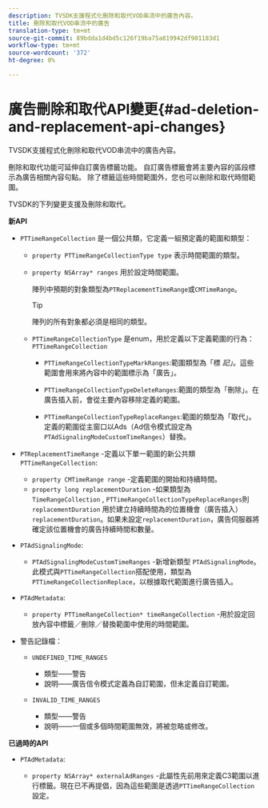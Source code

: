 ```yaml
---
description: TVSDK支援程式化刪除和取代VOD串流中的廣告內容。
title: 刪除和取代VOD串流中的廣告
translation-type: tm+mt
source-git-commit: 89bdda1d4bd5c126f19ba75a819942df901183d1
workflow-type: tm+mt
source-wordcount: '372'
ht-degree: 0%

---
```



# 廣告刪除和取代API變更{#ad-deletion-and-replacement-api-changes}

TVSDK支援程式化刪除和取代VOD串流中的廣告內容。

刪除和取代功能可延伸自訂廣告標籤功能。 自訂廣告標籤會將主要內容的區段標示為廣告相關內容句點。 除了標籤這些時間範圍外，您也可以刪除和取代時間範圍。

TVSDK的下列變更支援及刪除和取代。

**新API**

* `PTTimeRangeCollection` 是一個公共類，它定義一組預定義的範圍和類型：

   * `property PTTimeRangeCollectionType type` 表示時間範圍的類型。
   * `property NSArray* ranges` 用於設定時間範圍。

      陣列中預期的對象類型為`PTReplacementTimeRange`或`CMTimeRange`。

      >[!TIP]
      >
      >陣列的所有對象都必須是相同的類型。

   * `PTTimeRangeCollectionType` 是enum，用於定義以下定義範圍的行為： `PTTimeRangeCollection`

      * `PTTimeRangeCollectionTypeMarkRanges`:範圍類型為「標 *記」*。這些範圍會用來將內容中的範圍標示為「廣告」。

      * `PTTimeRangeCollectionTypeDeleteRanges`:範圍的類型為「刪除」。在廣告插入前，會從主要內容移除定義的範圍。
      * `PTTimeRangeCollectionTypeReplaceRanges`:範圍的類型為「取代」。定義的範圍從主窗口以Ads（Ad信令模式設定為`PTAdSignalingModeCustomTimeRanges`）替換。

* `PTReplacementTimeRange` -定義以下單一範圍的新公共類 `PTTimeRangeCollection`:

   * `property CMTimeRange range` -定義範圍的開始和持續時間。
   * `property long replacementDuration` -如果類型為 `TimeRangeCollection` , `PTTimeRangeCollectionTypeReplaceRanges`則 `replacementDuration` 用於建立持續時間為的位置機會（廣告插入） `replacementDuration`。如果未設定`replacementDuration`，廣告伺服器將確定該位置機會的廣告持續時間和數量。

* `PTAdSignalingMode`:

   * `PTAdSignalingModeCustomTimeRanges` -新增新類型 `PTAdSignalingMode`。此模式與`PTTimeRangeCollection`搭配使用，類型為`PTTimeRangeCollectionReplace`，以根據取代範圍進行廣告插入。

* `PTAdMetadata`:

   * `property PTTimeRangeCollection* timeRangeCollection` -用於設定回放內容中標籤／刪除／替換範圍中使用的時間範圍。

* 警告記錄檔：

   * `UNDEFINED_TIME_RANGES`

      * 類型——警告
      * 說明——廣告信令模式定義為自訂範圍，但未定義自訂範圍。
   * `INVALID_TIME_RANGES`

      * 類型——警告
      * 說明——一個或多個時間範圍無效，將被忽略或修改。


**已過時的API**

* `PTAdMetadata`:

   * `property NSArray* externalAdRanges` -此屬性先前用來定義C3範圍以進行標籤。現在已不再提倡，因為這些範圍是透過`PTTimeRangeCollection`設定。
